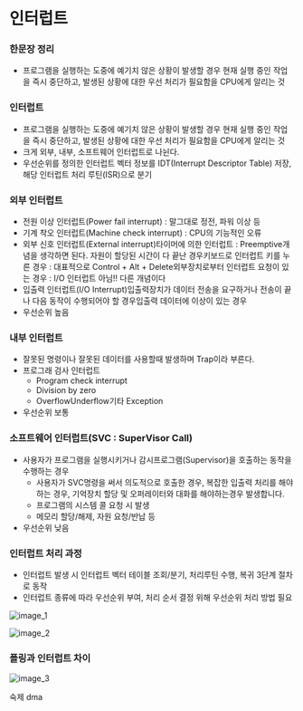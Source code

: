 # 인터럽트

### 한문장 정리

- 프로그램을 실행하는 도중에 예기치 않은 상황이 발생할 경우 현재 실행 중인 작업을 즉시 중단하고, 발생된 상황에 대한 우선 처리가 필요함을 CPU에게 알리는 것

### 인터럽트

- 프로그램을 실행하는 도중에 예기치 않은 상황이 발생할 경우 현재 실행 중인 작업을 즉시 중단하고, 발생된 상황에 대한 우선 처리가 필요함을 CPU에게 알리는 것
- 크게 외부, 내부, 소프트웨어 인터럽트로 나뉜다.
- 우선순위를 정의한 인터럽트 벡터 정보를 IDT(Interrupt Descriptor Table) 저장, 해당 인터럽트 처리 루틴(ISR)으로 분기

### 외부 인터럽트

- 전원 이상 인터럽트(Power fail interrupt) : 말그대로 정전, 파워 이상 등
- 기계 착오 인터럽트(Machine check interrupt) : CPU의 기능적인 오류
- 외부 신호 인터럽트(External interrupt)타이머에 의한 인터럽트 : Preemptive개념을 생각하면 된다. 자원이 할당된 시간이 다 끝난 경우키보드로 인터럽트 키를 누른 경우 : 대표적으로 Control + Alt + Delete외부장치로부터 인터럽트 요청이 있는 경우 : I/O 인터럽트 아님!! 다른 개념이다
- 입출력 인터럽트(I/O Interrupt)입출력장치가 데이터 전송을 요구하거나 전송이 끝나 다음 동작이 수행되어야 할 경우입출력 데이터에 이상이 있는 경우
- 우선순위 높음

### **내부 인터럽트**

- 잘못된 명령이나 잘못된 데이터를 사용할때 발생하며 Trap이라 부른다.
- 프로그래 검사 인터럽트
    - Program check interrupt
    - Division by zero
    - OverflowUnderflow기타 Exception
- 우선순위 보통

### **소프트웨어 인터럽트(SVC : SuperVisor Call)**

- 사용자가 프로그램을 실행시키거나 감시프로그램(Supervisor)을 호출하는 동작을 수행하는 경우
    - 사용자가 SVC명령을 써서 의도적으로 호출한 경우, 복잡한 입출력 처리를 해야하는 경우, 기억장치 할당 및 오퍼레이터와 대화를 해야하는경우 발생합니다.
    - 프로그램의 시스템 콜 요청 시 발생
    - 메모리 할당/해제, 자원 요청/반납 등
- 우선순위 낮음

### 인터럽트 처리 과정

- 인터럽트 발생 시 인터럽트 벡터 테이블 조회/분기, 처리루틴 수행, 복귀 3단계 절차로 동작
- 인터럽트 종류에 따라 우선순위 부여, 처리 순서 결정 위해 우선순위 처리 방법 필요

![image_1](./인터럽트/1.png)

![image_2](./인터럽트/2.png)

### 폴링과 인터럽트 차이

![image_3](./인터럽트/3.png)

숙제 dma